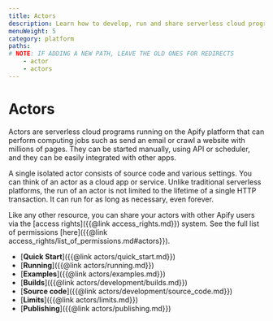 ```yaml
---
title: Actors
description: Learn how to develop, run and share serverless cloud programs. Create your own web scraping and automation tools and publish them on the Apify platform.
menuWeight: 5
category: platform
paths:
# NOTE: IF ADDING A NEW PATH, LEAVE THE OLD ONES FOR REDIRECTS
    - actor
    - actors
---
```


# Actors

Actors are serverless cloud programs running on the Apify platform that can perform computing jobs such
as send an email or crawl a website with millions of pages.
They can be started manually, using API or scheduler, and they can be easily integrated with other apps.

A single isolated actor consists of source code and various settings. You can think of an actor as a cloud app or service. Unlike traditional serverless platforms, the run of an actor is not limited to the lifetime of a single HTTP transaction. It can run for as long as necessary, even forever.

Like any other resource, you can share your actors with other Apify users via the [access rights]({{@link access_rights.md}}) system. See the full list of permissions [here]({{@link access_rights/list_of_permissions.md#actors}}).

*   [**Quick Start**]({{@link actors/quick_start.md}})
*   [**Running**]({{@link actors/running.md}})
*   [**Examples**]({{@link actors/examples.md}})
*   [**Builds**]({{@link actors/development/builds.md}})
*   [**Source code**]({{@link actors/development/source_code.md}})
*   [**Limits**]({{@link actors/limits.md}})
*   [**Publishing**]({{@link actors/publishing.md}})

